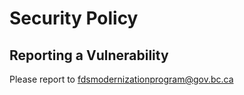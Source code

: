 # Security Policy


## Reporting a Vulnerability

Please report to fdsmodernizationprogram@gov.bc.ca
